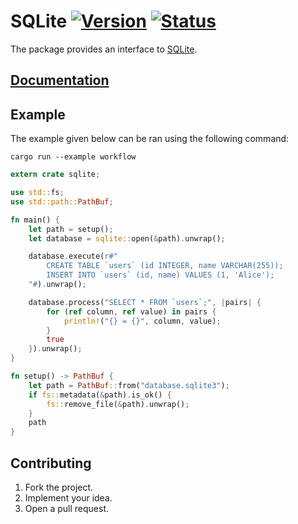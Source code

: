 # SQLite [![Version][version-img]][version-url] [![Status][status-img]][status-url]

The package provides an interface to [SQLite][1].

## [Documentation][doc]

## Example

The example given below can be ran using the following command:

```
cargo run --example workflow
```

```rust
extern crate sqlite;

use std::fs;
use std::path::PathBuf;

fn main() {
    let path = setup();
    let database = sqlite::open(&path).unwrap();

    database.execute(r#"
        CREATE TABLE `users` (id INTEGER, name VARCHAR(255));
        INSERT INTO `users` (id, name) VALUES (1, 'Alice');
    "#).unwrap();

    database.process("SELECT * FROM `users`;", |pairs| {
        for (ref column, ref value) in pairs {
            println!("{} = {}", column, value);
        }
        true
    }).unwrap();
}

fn setup() -> PathBuf {
    let path = PathBuf::from("database.sqlite3");
    if fs::metadata(&path).is_ok() {
        fs::remove_file(&path).unwrap();
    }
    path
}
```

## Contributing

1. Fork the project.
2. Implement your idea.
3. Open a pull request.

[1]: https://www.sqlite.org

[version-img]: https://img.shields.io/crates/v/sqlite.svg
[version-url]: https://crates.io/crates/sqlite
[status-img]: https://travis-ci.org/stainless-steel/sqlite.svg?branch=master
[status-url]: https://travis-ci.org/stainless-steel/sqlite
[doc]: https://stainless-steel.github.io/sqlite
